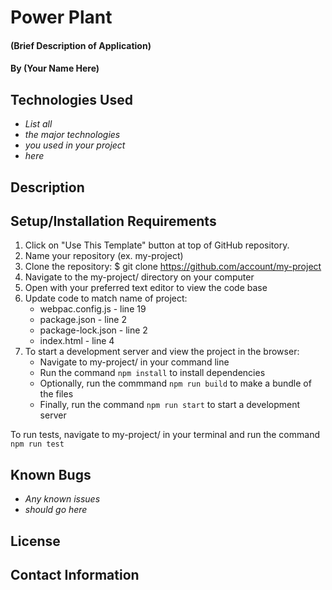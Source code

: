 # Power Plant

#### (Brief Description of Application)

#### By (Your Name Here)

## Technologies Used

* _List all_
* _the major technologies_
* _you used in your project_
* _here_

## Description

## Setup/Installation Requirements

1. Click on "Use This Template" button at top of GitHub repository. 
2. Name your repository (ex. my-project)
3. Clone the repository: $ git clone https://github.com/account/my-project
4. Navigate to the my-project/ directory on your computer
5. Open with your preferred text editor to view the code base
6. Update code to match name of project:
   * webpac.config.js - line 19
   * package.json - line 2
   * package-lock.json - line 2
   * index.html - line 4
7. To start a development server and view the project in the browser:
   * Navigate to my-project/ in your command line
   * Run the command `npm install` to install dependencies
   * Optionally, run the commmand `npm run build` to make a bundle of the files
   * Finally, run the command `npm run start` to start a development server
 
To run tests, navigate to my-project/ in your terminal and run the command `npm run test`

## Known Bugs

* _Any known issues_
* _should go here_

## License

## Contact Information
